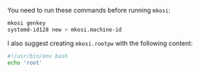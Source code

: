 You need to run these commands before running `mkosi`:
```bash
mkosi genkey
systemd-id128 new > mkosi.machine-id
```

I also suggest creating `mkosi.rootpw` with the following content:
```bash
#!/usr/bin/env bash
echo 'root'
```